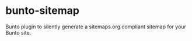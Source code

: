 # bunto-sitemap
Bunto plugin to silently generate a sitemaps.org compliant sitemap for your Bunto site.
